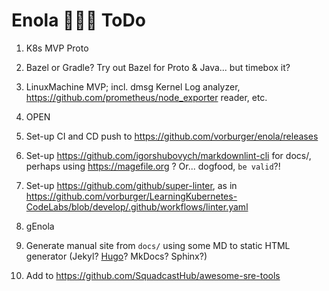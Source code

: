 # Enola 🕵🏾‍♀️ ToDo

1. K8s MVP Proto

1. Bazel or Gradle? Try out Bazel for Proto & Java... but timebox it?

1. LinuxMachine MVP; incl. dmsg Kernel Log analyzer, https://github.com/prometheus/node_exporter reader, etc.

1. OPEN

1. Set-up CI and CD push to https://github.com/vorburger/enola/releases

1. Set-up https://github.com/igorshubovych/markdownlint-cli for docs/, perhaps using https://magefile.org ? Or... dogfood, `be valid`?!

1. Set-up https://github.com/github/super-linter, as in https://github.com/vorburger/LearningKubernetes-CodeLabs/blob/develop/.github/workflows/linter.yaml

1. gEnola

1. Generate manual site from `docs/` using some MD to static HTML generator (Jekyl? [Hugo](https://gohugo.io)? MkDocs? Sphinx?)

1. Add to https://github.com/SquadcastHub/awesome-sre-tools
